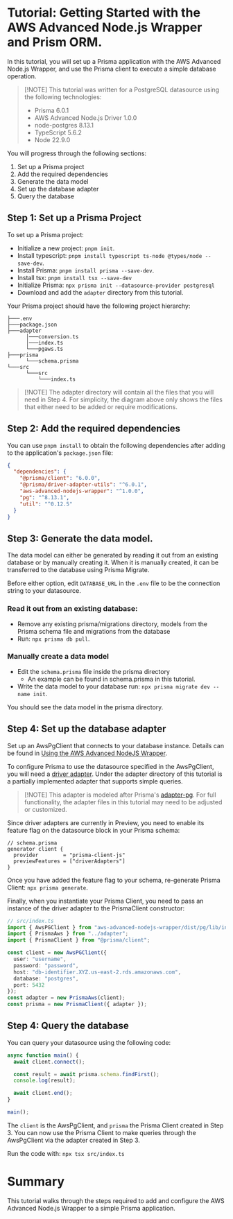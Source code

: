 # Tutorial: Getting Started with the AWS Advanced Node.js Wrapper and Prism ORM.

In this tutorial, you will set up a Prisma application with the AWS Advanced Node.js Wrapper, and use the Prisma client to execute a simple database operation.

> [!NOTE] This tutorial was written for a PostgreSQL datasource using the following technologies:
>
> - Prisma 6.0.1
> - AWS Advanced Node.js Driver 1.0.0
> - node-postgres 8.13.1
> - TypeScript 5.6.2
> - Node 22.9.0

You will progress through the following sections:

1. Set up a Prisma project
2. Add the required dependencies
3. Generate the data model
4. Set up the database adapter
5. Query the database

## Step 1: Set up a Prisma Project

To set up a Prisma project:

- Initialize a new project: `pnpm init`.
- Install typescript: `pnpm install typescript ts-node @types/node --save-dev`.
- Install Prisma: `pnpm install prisma --save-dev`.
- Install tsx: `pnpm install tsx --save-dev`
- Initialize Prisma: `npx prisma init --datasource-provider postgresql`
- Download and add the `adapter` directory from this tutorial.

Your Prisma project should have the following project hierarchy:

```
├───.env
├───package.json
├───adapter
      │───conversion.ts
      │───index.ts
      └───pgaws.ts
├───prisma
      └───schema.prisma
└───src
      └───src
          └───index.ts
```

> [!NOTE] The adapter directory will contain all the files that you will need in Step 4. For simplicity, the diagram above only shows the files that either need to be added or require modifications.

## Step 2: Add the required dependencies

You can use `pnpm install` to obtain the following dependencies after adding to the application's `package.json` file:

```json
{
  "dependencies": {
    "@prisma/client": "6.0.0",
    "@prisma/driver-adapter-utils": "^6.0.1",
    "aws-advanced-nodejs-wrapper": "^1.0.0",
    "pg": "^8.13.1",
    "util": "^0.12.5"
  }
}
```

## Step 3: Generate the data model.

The data model can either be generated by reading it out from an existing database or by manually creating it. When it is manually created, it can be transferred to the database using Prisma Migrate.

Before either option, edit `DATABASE_URL` in the `.env` file to be the connection string to your datasource.

### Read it out from an existing database:

- Remove any existing prisma/migrations directory, models from the Prisma schema file and migrations from the database
- Run: `npx prisma db pull`.

### Manually create a data model

- Edit the `schema.prisma` file inside the prisma directory
  - An example can be found in schema.prisma in this tutorial.
- Write the data model to your database run: `npx prisma migrate dev --name init`.

You should see the data model in the prisma directory.

## Step 4: Set up the database adapter

Set up an AwsPgClient that connects to your database instance. Details can be found in [Using the AWS Advanced NodeJS Wrapper](./../../docs/using-the-nodejs-wrapper/UsingTheNodejsWrapper.md).

To configure Prisma to use the datasource specified in the AwsPgClient, you will need a [driver adapter](https://www.prisma.io/docs/orm/overview/databases/database-drivers). Under the adapter directory of this tutorial is a partially implemented adapter that supports simple queries.

> [!NOTE] This adapter is modeled after Prisma's [adapter-pg](https://github.com/prisma/prisma/tree/main/packages/adapter-pg). For full functionality, the adapter files in this tutorial may need to be adjusted or customized.

Since driver adapters are currently in Preview, you need to enable its feature flag on the datasource block in your Prisma schema:

```schema.prisma
// schema.prisma
generator client {
  provider        = "prisma-client-js"
  previewFeatures = ["driverAdapters"]
}
```

Once you have added the feature flag to your schema, re-generate Prisma Client: `npx prisma generate`.

Finally, when you instantiate your Prisma Client, you need to pass an instance of the driver adapter to the PrismaClient constructor:

```ts
// src/index.ts
import { AwsPGClient } from "aws-advanced-nodejs-wrapper/dist/pg/lib/index.js";
import { PrismaAws } from "../adapter";
import { PrismaClient } from "@prisma/client";

const client = new AwsPGClient({
  user: "username",
  password: "password",
  host: "db-identifier.XYZ.us-east-2.rds.amazonaws.com",
  database: "postgres",
  port: 5432
});
const adapter = new PrismaAws(client);
const prisma = new PrismaClient({ adapter });
```

## Step 4: Query the database

You can query your datasource using the following code:

```ts
async function main() {
  await client.connect();

  const result = await prisma.schema.findFirst();
  console.log(result);

  await client.end();
}

main();
```

The `client` is the AwsPgClient, and `prisma` the Prisma Client created in Step 3. You can now use the Prisma Client to make queries through the AwsPgClient via the adapter created in Step 3.

Run the code with: `npx tsx src/index.ts`

# Summary

This tutorial walks through the steps required to add and configure the AWS Advanced Node.js Wrapper to a simple Prisma application.
